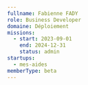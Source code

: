 ```yaml
---
fullname: Fabienne FADY
role: Business Developer
domaine: Déploiement
missions:
  - start: 2023-09-01
    end: 2024-12-31
    status: admin
startups:
  - mes-aides
memberType: beta
---
```


